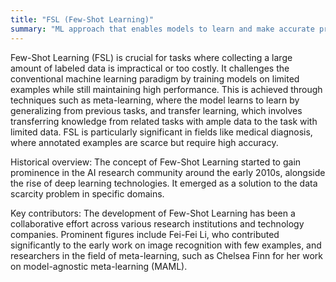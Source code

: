 ```yaml
---
title: "FSL (Few-Shot Learning)"
summary: "ML approach that enables models to learn and make accurate predictions from a very small dataset."
---
```

Few-Shot Learning (FSL) is crucial for tasks where collecting a large amount of labeled data is impractical or too costly. It challenges the conventional machine learning paradigm by training models on limited examples while still maintaining high performance. This is achieved through techniques such as meta-learning, where the model learns to learn by generalizing from previous tasks, and transfer learning, which involves transferring knowledge from related tasks with ample data to the task with limited data. FSL is particularly significant in fields like medical diagnosis, where annotated examples are scarce but require high accuracy.

Historical overview: The concept of Few-Shot Learning started to gain prominence in the AI research community around the early 2010s, alongside the rise of deep learning technologies. It emerged as a solution to the data scarcity problem in specific domains.

Key contributors: The development of Few-Shot Learning has been a collaborative effort across various research institutions and technology companies. Prominent figures include Fei-Fei Li, who contributed significantly to the early work on image recognition with few examples, and researchers in the field of meta-learning, such as Chelsea Finn for her work on model-agnostic meta-learning (MAML).

